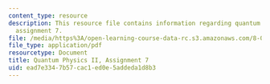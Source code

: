 ```yaml
---
content_type: resource
description: This resource file contains information regarding quantum physics II,
  assignment 7.
file: /media/https%3A/open-learning-course-data-rc.s3.amazonaws.com/8-05-quantum-physics-ii-fall-2013/ead7e3347b57cac1ed0e5addeda1d8b3_MIT8_05F13_ps7.pdf
file_type: application/pdf
resourcetype: Document
title: Quantum Physics II, Assignment 7
uid: ead7e334-7b57-cac1-ed0e-5addeda1d8b3
---
```

